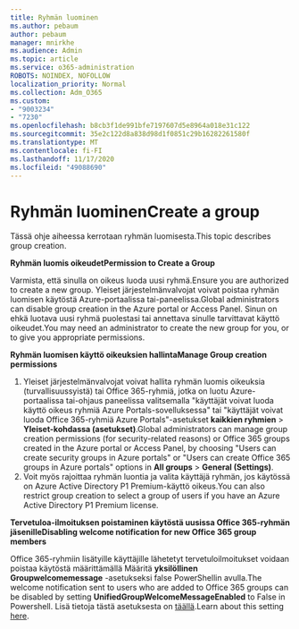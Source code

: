 ```yaml
---
title: Ryhmän luominen
ms.author: pebaum
author: pebaum
manager: mnirkhe
ms.audience: Admin
ms.topic: article
ms.service: o365-administration
ROBOTS: NOINDEX, NOFOLLOW
localization_priority: Normal
ms.collection: Adm_O365
ms.custom:
- "9003234"
- "7230"
ms.openlocfilehash: b8cb3f1de991bfe7197607d5e8964a018e31c122
ms.sourcegitcommit: 35e2c122d8a838d98d1f0851c29b16282261580f
ms.translationtype: MT
ms.contentlocale: fi-FI
ms.lasthandoff: 11/17/2020
ms.locfileid: "49088690"
---
```

# <a name="create-a-group"></a><span data-ttu-id="ac26e-102">Ryhmän luominen</span><span class="sxs-lookup"><span data-stu-id="ac26e-102">Create a group</span></span>

<span data-ttu-id="ac26e-103">Tässä ohje aiheessa kerrotaan ryhmän luomisesta.</span><span class="sxs-lookup"><span data-stu-id="ac26e-103">This topic describes group creation.</span></span>

<span data-ttu-id="ac26e-104">**Ryhmän luomis oikeudet**</span><span class="sxs-lookup"><span data-stu-id="ac26e-104">**Permission to Create a Group**</span></span>

<span data-ttu-id="ac26e-105">Varmista, että sinulla on oikeus luoda uusi ryhmä.</span><span class="sxs-lookup"><span data-stu-id="ac26e-105">Ensure you are authorized to create a new group.</span></span> <span data-ttu-id="ac26e-106">Yleiset järjestelmänvalvojat voivat poistaa ryhmän luomisen käytöstä Azure-portaalissa tai-paneelissa.</span><span class="sxs-lookup"><span data-stu-id="ac26e-106">Global administrators can disable group creation in the Azure portal or Access Panel.</span></span> <span data-ttu-id="ac26e-107">Sinun on ehkä luotava uusi ryhmä puolestasi tai annettava sinulle tarvittavat käyttö oikeudet.</span><span class="sxs-lookup"><span data-stu-id="ac26e-107">You may need an administrator to create the new group for you, or to give you appropriate permissions.</span></span>

<span data-ttu-id="ac26e-108">**Ryhmän luomisen käyttö oikeuksien hallinta**</span><span class="sxs-lookup"><span data-stu-id="ac26e-108">**Manage Group creation permissions**</span></span>

1. <span data-ttu-id="ac26e-109">Yleiset järjestelmänvalvojat voivat hallita ryhmän luomis oikeuksia (turvallisuussyistä) tai Office 365-ryhmiä, jotka on luotu Azure-portaalissa tai-ohjaus paneelissa valitsemalla "käyttäjät voivat luoda käyttö oikeus ryhmiä Azure Portals-sovelluksessa" tai "käyttäjät voivat luoda Office 365-ryhmiä Azure Portals"-asetukset **kaikkien ryhmien**  >  **Yleiset-kohdassa (asetukset)**.</span><span class="sxs-lookup"><span data-stu-id="ac26e-109">Global administrators can manage group creation permissions (for security-related reasons) or Office 365 groups created in the Azure portal or Access Panel, by choosing "Users can create security groups in Azure portals" or "Users can create Office 365 groups in Azure portals" options in **All groups** > **General (Settings)**.</span></span>
2. <span data-ttu-id="ac26e-110">Voit myös rajoittaa ryhmän luontia ja valita käyttäjä ryhmän, jos käytössä on Azure Active Directory P1 Premium-käyttö oikeus.</span><span class="sxs-lookup"><span data-stu-id="ac26e-110">You can also restrict group creation to select a group of users if you have an Azure Active Directory P1 Premium license.</span></span>

<span data-ttu-id="ac26e-111">**Tervetuloa-ilmoituksen poistaminen käytöstä uusissa Office 365-ryhmän jäsenille**</span><span class="sxs-lookup"><span data-stu-id="ac26e-111">**Disabling welcome notification for new Office 365 group members**</span></span>

<span data-ttu-id="ac26e-112">Office 365-ryhmiin lisätyille käyttäjille lähetetyt tervetuloilmoitukset voidaan poistaa käytöstä määrittämällä Määritä **yksilöllinen Groupwelcomemessage** -asetukseksi false PowerShellin avulla.</span><span class="sxs-lookup"><span data-stu-id="ac26e-112">The welcome notification sent to users who are added to Office 365 groups can be disabled by setting **UnifiedGroupWelcomeMessageEnabled** to False in Powershell.</span></span> <span data-ttu-id="ac26e-113">Lisä tietoja tästä asetuksesta on [täällä](https://docs.microsoft.com/powershell/module/exchange/set-unifiedgroup?view=exchange-ps&preserve-view=true).</span><span class="sxs-lookup"><span data-stu-id="ac26e-113">Learn about this setting [here](https://docs.microsoft.com/powershell/module/exchange/set-unifiedgroup?view=exchange-ps&preserve-view=true).</span></span>

